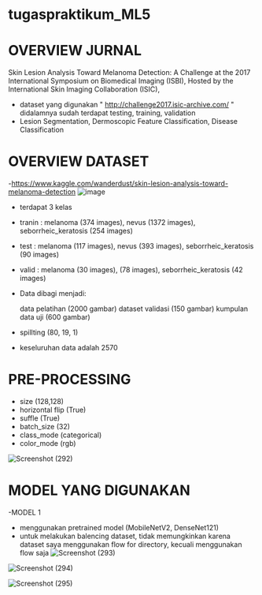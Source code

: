 # tugaspraktikum_ML5

# OVERVIEW JURNAL
Skin Lesion Analysis Toward Melanoma Detection: A Challenge at the 2017 International Symposium on Biomedical Imaging (ISBI), Hosted by the International Skin Imaging Collaboration (ISIC), 
- dataset yang digunakan " http://challenge2017.isic-archive.com/ " didalamnya sudah terdapat testing, training, validation
- Lesion Segmentation, Dermoscopic Feature Classification, Disease Classification

# OVERVIEW DATASET
-https://www.kaggle.com/wanderdust/skin-lesion-analysis-toward-melanoma-detection
![image](https://user-images.githubusercontent.com/64590037/143798029-dd668b1a-2f0f-4258-9cf0-69d1aa9f00c1.png)
- terdapat 3 kelas
- tranin : melanoma (374 images), nevus (1372 images), seborrheic_keratosis (254 images)
- test : melanoma (117 images), nevus (393 images), seborrheic_keratosis (90 images)
- valid : melanoma (30 images), (78 images), seborrheic_keratosis (42 images)
- Data dibagi menjadi:

    data pelatihan (2000 gambar)
    dataset validasi (150 gambar)
    kumpulan data uji (600 gambar)

- spillting (80, 19, 1)
- keseluruhan data adalah 2570


# PRE-PROCESSING
- size (128,128)
- horizontal flip (True)
- suffle (True)
- batch_size (32)
- class_mode (categorical)
- color_mode (rgb)

![Screenshot (292)](https://user-images.githubusercontent.com/64590037/145890151-6d8d3f42-e266-4a98-97c2-d6f1afa5afc5.png)

# MODEL YANG DIGUNAKAN
-MODEL 1
- menggunakan pretrained model (MobileNetV2, DenseNet121)
- untuk melakukan balencing dataset, tidak memungkinkan karena dataset saya menggunakan flow for directory, kecuali menggunakan flow saja
![Screenshot (293)](https://user-images.githubusercontent.com/64590037/145890273-ef08a6e1-bc65-4a56-af78-af8f253f3b54.png)

![Screenshot (294)](https://user-images.githubusercontent.com/64590037/145890441-996c3ec8-9096-4c2e-8090-be774686171a.png)

![Screenshot (295)](https://user-images.githubusercontent.com/64590037/145890473-c6dd7eda-f208-4919-9d83-844b20d1e686.png)

